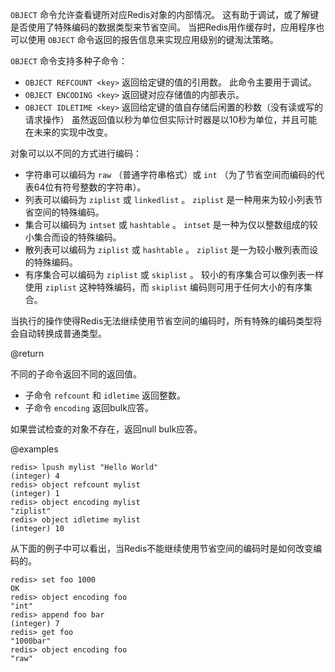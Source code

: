  `OBJECT` 命令允许查看键所对应Redis对象的内部情况。
这有助于调试，或了解键是否使用了特殊编码的数据类型来节省空间。
当把Redis用作缓存时，应用程序也可以使用 `OBJECT` 命令返回的报告信息来实现应用级别的键淘汰策略。

 `OBJECT` 命令支持多种子命令：

* `OBJECT REFCOUNT <key>` 返回给定键的值的引用数。
  此命令主要用于调试。
* `OBJECT ENCODING <key>` 返回键对应存储值的内部表示。
* `OBJECT IDLETIME <key>` 返回给定键的值自存储后闲置的秒数（没有读或写的请求操作）
  虽然返回值以秒为单位但实际计时器是以10秒为单位，并且可能在未来的实现中改变。

对象可以以不同的方式进行编码：

* 字符串可以编码为 `raw` （普通字符串格式）或 `int` （为了节省空间而编码的代表64位有符号整数的字符串）。
* 列表可以编码为 `ziplist` 或 `linkedlist` 。
   `ziplist` 是一种用来为较小列表节省空间的特殊编码。
* 集合可以编码为 `intset` 或 `hashtable` 。
   `intset` 是一种为仅以整数组成的较小集合而设的特殊编码。
* 散列表可以编码为 `ziplist` 或 `hashtable` 。
   `ziplist` 是一为较小散列表而设的特殊编码。
* 有序集合可以编码为 `ziplist` 或 `skiplist` 。
  较小的有序集合可以像列表一样使用 `ziplist` 这种特殊编码，而 `skiplist` 编码则可用于任何大小的有序集合。

当执行的操作使得Redis无法继续使用节省空间的编码时，所有特殊的编码类型将会自动转换成普通类型。

@return

不同的子命令返回不同的返回值。

* 子命令 `refcount` 和 `idletime` 返回整数。
* 子命令 `encoding` 返回bulk应答。

如果尝试检查的对象不存在，返回null bulk应答。

@examples

```
redis> lpush mylist "Hello World"
(integer) 4
redis> object refcount mylist
(integer) 1
redis> object encoding mylist
"ziplist"
redis> object idletime mylist
(integer) 10
```

从下面的例子中可以看出，当Redis不能继续使用节省空间的编码时是如何改变编码的。

```
redis> set foo 1000
OK
redis> object encoding foo
"int"
redis> append foo bar
(integer) 7
redis> get foo
"1000bar"
redis> object encoding foo
"raw"
```
